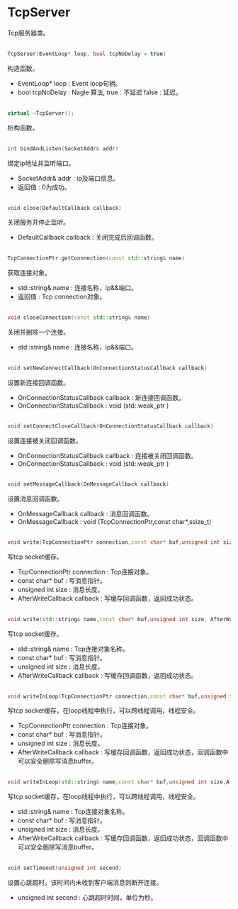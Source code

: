 # TcpServer
Tcp服务器类。
<br></br>
```C++
TcpServer(EventLoop* loop, bool tcpNoDelay = true)
```
构造函数。
* EventLoop* loop : Event loop句柄。
* bool tcpNoDelay :  Nagle 算法, true : 不延迟 false : 延迟。
<br></br>
```C++
virtual ~TcpServer();
```
析构函数。
<br></br>
```C++
int bindAndListen(SocketAddr& addr)
```
绑定ip地址并监听端口。
* SocketAddr& addr : ip及端口信息。
* 返回值 : 0为成功。
<br></br>
```C++
void close(DefaultCallback callback)
```
关闭服务并停止监听。
* DefaultCallback callback : 关闭完成后回调函数。
<br></br>
```C++
TcpConnectionPtr getConnnection(const std::string& name)
```
获取连接对象。
* std::string& name : 连接名称，ip&&端口。
* 返回值 : Tcp connection对象。
<br></br>
```C++
void closeConnection(const std::string& name)
```
关闭并删除一个连接。
* std::string& name : 连接名称，ip&&端口。
<br></br>
```C++
void setNewConnectCallback(OnConnectionStatusCallback callback)
```
设置新连接回调函数。
* OnConnectionStatusCallback callback : 新连接回调函数。
* OnConnectionStatusCallback : void (std::weak_ptr<TcpConnection> )
<br></br>
```C++
void setConnectCloseCallback(OnConnectionStatusCallback callback)
```
设置连接被关闭回调函数。
* OnConnectionStatusCallback callback : 连接被关闭回调函数。
* OnConnectionStatusCallback : void (std::weak_ptr<TcpConnection> )
<br></br>
```C++
void setMessageCallback(OnMessageCallback callback)
```
设置消息回调函数。
* OnMessageCallback callback : 消息回调函数。
* OnMessageCallback : void (TcpConnectionPtr,const char*,ssize_t)
<br></br>
```C++
void write(TcpConnectionPtr connection,const char* buf,unsigned int size, AfterWriteCallback callback = nullptr)
```
写tcp socket缓存。
* TcpConnectionPtr connection : Tcp连接对象。
* const char* buf : 写消息指针。
* unsigned int size : 消息长度。
* AfterWriteCallback callback : 写缓存回调函数，返回成功状态。
<br></br>
```C++
void write(std::string& name,const char* buf,unsigned int size, AfterWriteCallback callback =nullptr)
```
写tcp socket缓存。
* std::string& name : Tcp连接对象名称。
* const char* buf : 写消息指针。
* unsigned int size : 消息长度。
* AfterWriteCallback callback : 写缓存回调函数，返回成功状态。
<br></br>
```C++
void writeInLoop(TcpConnectionPtr connection,const char* buf,unsigned int size,AfterWriteCallback callback)
```
写tcp socket缓存，在loop线程中执行，可以跨线程调用，线程安全。
* TcpConnectionPtr connection : Tcp连接对象。
* const char* buf : 写消息指针。
* unsigned int size : 消息长度。
* AfterWriteCallback callback : 写缓存回调函数，返回成功状态，回调函数中可以安全删除写消息buffer。
<br></br>
```C++
void writeInLoop(std::string& name,const char* buf,unsigned int size,AfterWriteCallback callback)
```
写tcp socket缓存，在loop线程中执行，可以跨线程调用，线程安全。
* std::string& name : Tcp连接对象名称。
* const char* buf : 写消息指针。
* unsigned int size : 消息长度。
* AfterWriteCallback callback : 写缓存回调函数，返回成功状态，回调函数中可以安全删除写消息buffer。
<br></br>
```C++
void setTimeout(unsigned int secend)
```
设置心跳超时。该时间内未收到客户端消息则断开连接。
* unsigned int secend : 心跳超时时间，单位为秒。